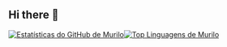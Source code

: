 ## Hi there 👋

[![Estatísticas do GitHub de Murilo](https://github-readme-stats.vercel.app/api?username=MuriloRibeiro01&show_icons=true&theme=dracula&include_all_commits=true&count_private=true)](https://github.com/MuriloRibeiro01)[![Top Linguagens de Murilo](https://github-readme-stats.vercel.app/api/top-langs/?username=MuriloRibeiro01&layout=compact&langs_count=7&theme=dracula)](https://github.com/MuriloRibeiro01)



<!--
**MuriloRibeiro01/MuriloRibeiro01** is a ✨ _special_ ✨ repository because its `README.md` (this file) appears on your GitHub profile.

Here are some ideas to get you started:

- 🔭 I’m currently working on ...
- 🌱 I’m currently learning ...
- 👯 I’m looking to collaborate on ...
- 🤔 I’m looking for help with ...
- 💬 Ask me about ...
- 📫 How to reach me: ...
- 😄 Pronouns: ...
- ⚡ Fun fact: ...
-->
